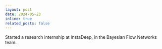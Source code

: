 ```yaml
---
layout: post
date: 2024-05-23
inline: true
related_posts: false
---
```


Started a research internship at InstaDeep, in the Bayesian Flow Networks team.